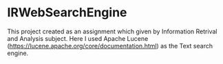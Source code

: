 # IRWebSearchEngine

This project created as an assignment which given by Information Retrival and Analysis subject. Here I used Apache Lucene (https://lucene.apache.org/core/documentation.html) as the Text search engine.
